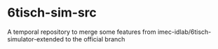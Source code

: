# 6tisch-sim-src
A temporal repository to merge some features from imec-idlab/6tisch-simulator-extended to the official branch
